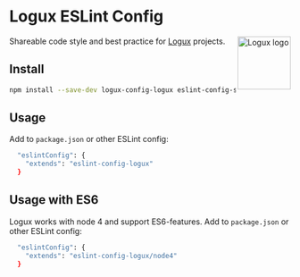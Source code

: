 # Logux ESLint Config

<img align="right" width="95" height="95" title="Logux logo"
     src="https://cdn.rawgit.com/logux/logux/master/logo.svg">

Shareable code style and best practice for [Logux] projects.

[Logux]: https://github.con/logux/logux

## Install

```sh
npm install --save-dev logux-config-logux eslint-config-standard eslint-plugin-promise eslint-plugin-es5 eslint-plugin-standard eslint
```

## Usage

Add to `package.json` or other ESLint config:

```sh
  "eslintConfig": {
    "extends": "eslint-config-logux"
  }
```

## Usage with ES6

Logux works with node 4 and support ES6-features. Add to `package.json` or other ESLint config:

```sh
  "eslintConfig": {
    "extends": "eslint-config-logux/node4"
  }
```
